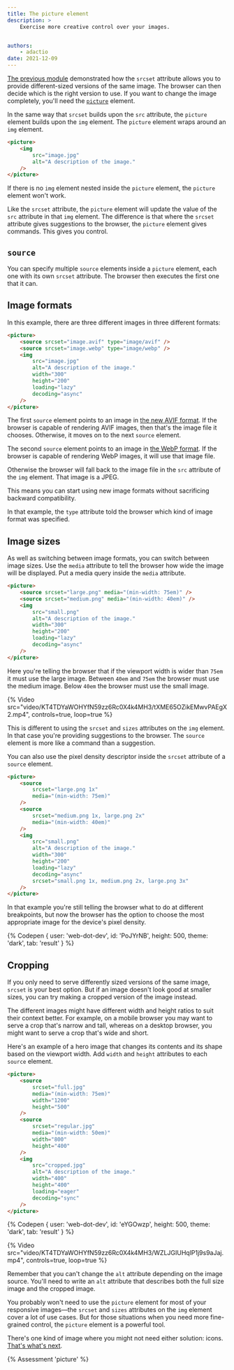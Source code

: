 ```yaml
---
title: The picture element
description: >
    Exercise more creative control over your images.


authors:
    - adactio
date: 2021-12-09
---
```


[The previous module](responsive-images.md) demonstrated how the `srcset` attribute allows you to provide different-sized versions of the same image. The browser can then decide which is the right version to use. If you want to change the image completely, you'll need the [`picture`](https://developer.mozilla.org/docs/Web/HTML/Element/picture) element.

In the same way that `srcset` builds upon the `src` attribute, the `picture` element builds upon the `img` element. The `picture` element wraps around an `img` element.

```html
<picture>
    <img
        src="image.jpg"
        alt="A description of the image."
    />
</picture>
```

If there is no `img` element nested inside the `picture` element, the `picture` element won't work.

Like the `srcset` attribute, the `picture` element will update the value of the `src` attribute in that `img` element. The difference is that where the `srcset` attribute gives suggestions to the browser, the `picture` element gives commands. This gives you control.

## `source`

You can specify multiple `source` elements inside a `picture` element, each one with its own `srcset` attribute. The browser then executes the first one that it can.

## Image formats

In this example, there are three different images in three different formats:

```html
<picture>
    <source srcset="image.avif" type="image/avif" />
    <source srcset="image.webp" type="image/webp" />
    <img
        src="image.jpg"
        alt="A description of the image."
        width="300"
        height="200"
        loading="lazy"
        decoding="async"
    />
</picture>
```

The first `source` element points to an image in [the new AVIF format](https://web.dev/articles/compress-images-avif). If the browser is capable of rendering AVIF images, then that's the image file it chooses. Otherwise, it moves on to the next `source` element.

The second `source` element points to an image in [the WebP format](https://web.dev/articles/serve-images-webp). If the browser is capable of rendering WebP images, it will use that image file.

Otherwise the browser will fall back to the image file in the `src` attribute of the `img` element. That image is a JPEG.

This means you can start using new image formats without sacrificing backward compatibility.

In that example, the `type` attribute told the browser which kind of image format was specified.

## Image sizes

As well as switching between image formats, you can switch between image sizes. Use the `media` attribute to tell the browser how wide the image will be displayed. Put a media query inside the `media` attribute.

```html
<picture>
    <source srcset="large.png" media="(min-width: 75em)" />
    <source srcset="medium.png" media="(min-width: 40em)" />
    <img
        src="small.png"
        alt="A description of the image."
        width="300"
        height="200"
        loading="lazy"
        decoding="async"
    />
</picture>
```

Here you're telling the browser that if the viewport width is wider than `75em` it must use the large image. Between `40em` and `75em` the browser must use the medium image. Below `40em` the browser must use the small image.

{% Video src="video/KT4TDYaWOHYfN59zz6Rc0X4k4MH3/tXME65OZikEMwvPAEgX2.mp4", controls=true, loop=true %}

This is different to using the `srcset` and `sizes` attributes on the `img` element. In that case you're providing suggestions to the browser. The `source` element is more like a command than a suggestion.

You can also use the pixel density descriptor inside the `srcset` attribute of a `source` element.

```html
<picture>
    <source
        srcset="large.png 1x"
        media="(min-width: 75em)"
    />
    <source
        srcset="medium.png 1x, large.png 2x"
        media="(min-width: 40em)"
    />
    <img
        src="small.png"
        alt="A description of the image."
        width="300"
        height="200"
        loading="lazy"
        decoding="async"
        srcset="small.png 1x, medium.png 2x, large.png 3x"
    />
</picture>
```

In that example you're still telling the browser what to do at different breakpoints, but now the browser has the option to choose the most appropriate image for the device's pixel density.

{% Codepen {
 user: 'web-dot-dev',
 id: 'PoJYrNB',
 height: 500,
 theme: 'dark',
 tab: 'result'
} %}

## Cropping

If you only need to serve differently sized versions of the same image, `srcset` is your best option. But if an image doesn't look good at smaller sizes, you can try making a cropped version of the image instead.

The different images might have different width and height ratios to suit their context better. For example, on a mobile browser you may want to serve a crop that's narrow and tall, whereas on a desktop browser, you might want to serve a crop that's wide and short.

Here's an example of a hero image that changes its contents and its shape based on the viewport width. Add `width` and `height` attributes to each `source` element.

```html
<picture>
    <source
        srcset="full.jpg"
        media="(min-width: 75em)"
        width="1200"
        height="500"
    />
    <source
        srcset="regular.jpg"
        media="(min-width: 50em)"
        width="800"
        height="400"
    />
    <img
        src="cropped.jpg"
        alt="A description of the image."
        width="400"
        height="400"
        loading="eager"
        decoding="sync"
    />
</picture>
```

{% Codepen {
 user: 'web-dot-dev',
 id: 'eYGOwzp',
 height: 500,
 theme: 'dark',
 tab: 'result'
} %}

{% Video src="video/KT4TDYaWOHYfN59zz6Rc0X4k4MH3/WZLJGIUHqlP1j9s9aJaj.mp4", controls=true, loop=true %}

Remember that you can't change the `alt` attribute depending on the image source. You'll need to write an `alt` attribute that describes both the full size image and the cropped image.

You probably won't need to use the `picture` element for most of your responsive images—the `srcset` and `sizes` attributes on the `img` element cover a lot of use cases. But for those situations when you need more fine-grained control, the `picture` element is a powerful tool.

There's one kind of image where you might not need either solution: icons. [That's what's next](icons.md).

{% Assessment 'picture' %}

